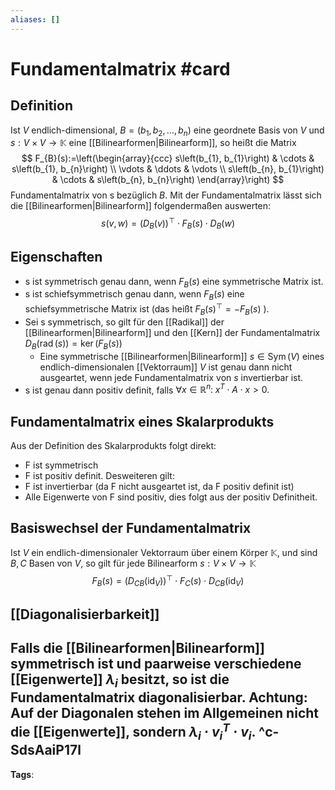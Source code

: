 ```yaml
---
aliases: []
---
```


# Fundamentalmatrix #card
## Definition
Ist $V$ endlich-dimensional, $B=\left(b_{1}, b_{2}, \ldots, b_{n}\right)$ eine geordnete Basis von $V$ und $s: V \times V \rightarrow \mathbb{K}$ eine [[Bilinearformen|Bilinearform]], so heißt die Matrix
$$
F_{B}(s):=\left(\begin{array}{ccc}
s\left(b_{1}, b_{1}\right) & \cdots & s\left(b_{1}, b_{n}\right) \\
\vdots & \ddots & \vdots \\
s\left(b_{n}, b_{1}\right) & \cdots & s\left(b_{n}, b_{n}\right)
\end{array}\right)
$$
Fundamentalmatrix von s bezüglich $B$. Mit der Fundamentalmatrix lässt sich die [[Bilinearformen|Bilinearform]] folgendermaßen auswerten:
$$s(v, w)=\left(D_{B}(v)\right)^{\top} \cdot F_{B}(s) \cdot D_{B}(w)$$
## Eigenschaften
- s ist symmetrisch genau dann, wenn $F_{B}(s)$ eine symmetrische Matrix ist.
- s ist schiefsymmetrisch genau dann, wenn $F_{B}(s)$ eine schiefsymmetrische Matrix ist (das heißt $F_{B}(s)^{\top}=-F_{B}(s)$ ).
- Sei s symmetrisch, so gilt für den [[Radikal]] der [[Bilinearformen|Bilinearform]] und den [[Kern]] der Fundamentalmatrix $D_{B}(\operatorname{rad}(s))=\operatorname{ker}\left(F_{B}(s)\right)$
	- Eine symmetrische [[Bilinearformen|Bilinearform]] $s \in \operatorname{Sym}(V)$ eines endlich-dimensionalen [[Vektorraum]] $V$ ist genau dann nicht ausgeartet, wenn jede Fundamentalmatrix von $s$ invertierbar ist.
- s ist genau dann positiv definit, falls $\forall x \in \mathbb{R}^n: \; x^T\cdot A \cdot x \gt 0.$
## Fundamentalmatrix eines Skalarprodukts
Aus der Definition des Skalarprodukts folgt direkt:
- F ist symmetrisch 
- F ist positiv definit.
Desweiteren gilt:
- F ist invertierbar (da F nicht ausgeartet ist, da F positiv definit ist)
- Alle Eigenwerte von F sind positiv, dies folgt aus der positiv Definitheit.
## Basiswechsel der Fundamentalmatrix
Ist $V$ ein endlich-dimensionaler Vektorraum über einem Körper $\mathbb{K}$, und sind $B, C$ Basen von $V$, so gilt für jede Bilinearform $s: V \times V \rightarrow \mathbb{K}$
$$
F_{B}(s)=\left(D_{C B}\left(\mathrm{id}_{V}\right)\right)^{\top} \cdot F_{C}(s) \cdot D_{C B}\left(\mathrm{id}_{V}\right)
$$
## [[Diagonalisierbarkeit]]
Falls die [[Bilinearformen|Bilinearform]] symmetrisch ist und paarweise verschiedene [[Eigenwerte]] $\lambda_i$ besitzt, so ist die Fundamentalmatrix diagonalisierbar. Achtung: Auf der Diagonalen stehen im Allgemeinen nicht die [[Eigenwerte]], sondern $\lambda_i \cdot v_i^T \cdot v_i$.
^c-SdsAaiP17l
---
**Tags**: 